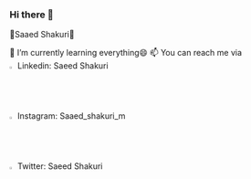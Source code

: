 ### Hi there 👋



🔵Saaed Shakuri🔴
                                                          
              
🌱 I’m currently learning everything😄
📫 You can reach me via
  <br>
  <img src="https://user-images.githubusercontent.com/103886656/196713478-2f95c0a3-5259-4fc8-9a0a-318bc6b51657.png" width=2% height=2%>
  Linkedin: Saeed Shakuri
  <br>
  <img src="https://user-images.githubusercontent.com/103886656/196713633-2a52825d-b50d-4fbf-a453-96024020be71.png" width=2% height=2%>
  Instagram: Saaed_shakuri_m
  <br>
  <img src="https://user-images.githubusercontent.com/103886656/196714094-c15930f5-529e-4b87-bae9-799f79273625.png" width=2% height=2%>
  Twitter: Saeed Shakuri


